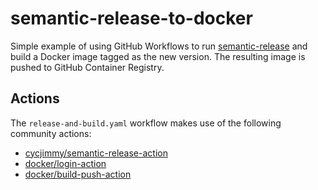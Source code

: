 # semantic-release-to-docker
Simple example of using GitHub Workflows to run [semantic-release](https://github.com/semantic-release/semantic-release) and build a Docker image tagged as the new version. The resulting image is pushed to GitHub Container Registry.

## Actions
The `release-and-build.yaml` workflow makes use of the following community actions:
- [cycjimmy/semantic-release-action](https://github.com/cycjimmy/semantic-release-action)
- [docker/login-action](https://github.com/docker/login-action)
- [docker/build-push-action](https://github.com/docker/build-push-action)